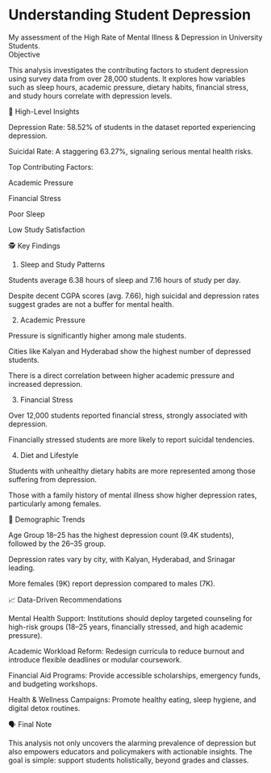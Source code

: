# Understanding Student Depression
My assessment of the High Rate of Mental Illness &amp; Depression in University Students.
<br>Objective</b>

This analysis investigates the contributing factors to student depression using survey data from over 28,000 students. It explores how variables such as sleep hours, academic pressure, dietary habits, financial stress, and study hours correlate with depression levels.

🧠 High-Level Insights

Depression Rate: 58.52% of students in the dataset reported experiencing depression.

Suicidal Rate: A staggering 63.27%, signaling serious mental health risks.

Top Contributing Factors:

Academic Pressure

Financial Stress

Poor Sleep

Low Study Satisfaction

🕵️ Key Findings

1. Sleep and Study Patterns

Students average 6.38 hours of sleep and 7.16 hours of study per day.

Despite decent CGPA scores (avg. 7.66), high suicidal and depression rates suggest grades are not a buffer for mental health.

2. Academic Pressure

Pressure is significantly higher among male students.

Cities like Kalyan and Hyderabad show the highest number of depressed students.

There is a direct correlation between higher academic pressure and increased depression.

3. Financial Stress

Over 12,000 students reported financial stress, strongly associated with depression.

Financially stressed students are more likely to report suicidal tendencies.

4. Diet and Lifestyle

Students with unhealthy dietary habits are more represented among those suffering from depression.

Those with a family history of mental illness show higher depression rates, particularly among females.

📌 Demographic Trends

Age Group 18–25 has the highest depression count (9.4K students), followed by the 26–35 group.

Depression rates vary by city, with Kalyan, Hyderabad, and Srinagar leading.

More females (9K) report depression compared to males (7K).

📈 Data-Driven Recommendations

Mental Health Support: Institutions should deploy targeted counseling for high-risk groups (18–25 years, financially stressed, and high academic pressure).

Academic Workload Reform: Redesign curricula to reduce burnout and introduce flexible deadlines or modular coursework.

Financial Aid Programs: Provide accessible scholarships, emergency funds, and budgeting workshops.

Health & Wellness Campaigns: Promote healthy eating, sleep hygiene, and digital detox routines.

🗣️ Final Note

This analysis not only uncovers the alarming prevalence of depression but also empowers educators and policymakers with actionable insights. The goal is simple: support students holistically, beyond grades and classes.

